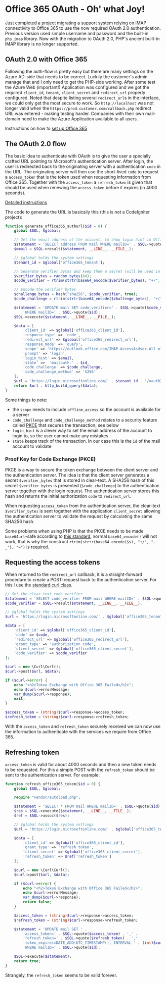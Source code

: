 # Office 365 OAuth - Oh' what Joy!

Just completed a project migrating a support system relying on IMAP connectivity to Office 365 to use the now required OAuth 2.0 authentication. Previous version used simple username and password and the built-in `php_imap` library. Now with the migration to OAuth 2.0, PHP's ancient built-in IMAP library is no longer supported.

## OAuth 2.0 with Office 365

Following the auth-flow is pretty easy but there are many settings on the Azure AD-side that needs to be correct. Luckily the customer's admin manage that and I only need to get the PHP-side working. After some test the Azure Web (important!) Application was configured and we got the required `client_id`, `tenant`, `client_secret` and `redirect_url` properly configured. Noted that despite listing several `redirect_url`s in the interface, we could only get the most secure to work. So `http://localhost` was not longer valid when the `https://prod.customer.com/callback.php` redirect URL was entered - making testing harder. Companies with their own mail-domain need to make the Azure Application available to all users.

Instructions on how to [set up Office 365](https://learn.microsoft.com/en-us/exchange/client-developer/legacy-protocols/how-to-authenticate-an-imap-pop-smtp-application-by-using-oauth)

## The OAuth 2.0 flow

The basic idea to authenticate with OAuth is to give the user a specially crafted URL pointing to Microsoft's authentication server. After login, the user is redirected back to the originating server with a authentication `code` in the URL. The originating server will then use the short-lived `code` to request a `access_token` that is the token used when requesting information from Office 365. Together with the `access_token` a `refresh_token` is given that should be used when renewing the `access_token` before it expires (in 4000 seconds).

[Detailed instructions](https://learn.microsoft.com/en-us/azure/active-directory/develop/v2-oauth2-auth-code-flow)

The code to generate the URL is basically this (this is not a CodeIgniter project):

```php
function generate_office365_authurl($id = 0) {
    global $SQL, $global;

    // Get the email address of the account, to show login hint in Office 365
    $statement = 'SELECT address FROM mail WHERE mailID=' . $SQL->quote($id);
    $email = $SQL->result($statement, __LINE__, __FILE__);

	// $global holds the system settings
    $tenant_id = $global['office365_tenant'];

    // Generate verifier bytes and keep them a secret (will be used in latest step)
    $verifier_bytes = random_bytes(64);
    $code_verifier = rtrim(strtr(base64_encode($verifier_bytes), "+/", "-_"), "=");

    // Encode the verifier bytes 
    $challenge_bytes = hash("sha256", $code_verifier, true);
    $code_challenge = rtrim(strtr(base64_encode($challenge_bytes), "+/", "-_"), "=");

    $statement = 'UPDATE mail SET code_verifier=' . $SQL->quote($code_verifier) . ' ' .
        'WHERE mailID=' . $SQL->quote($id);
    $SQL->execute($statement, __LINE__, __FILE__);

    $data = [
        'client_id' => $global['office365_client_id'],
        'response_type' => 'code',
        'redirect_url' => $global['office365_redirect_url'],
        'response_mode' => 'query',
        'scope' => 'https://outlook.office.com/IMAP.AccessAsUser.All offline_access',
        'prompt' => 'login',
        'login_hint' => $email,
        'state' =>  'mailauth-' . $id,
        'code_challenge' => $code_challenge,
        'code_challenge_method' => 'S256'
    ];
    $url = 'https://login.microsoftonline.com/' . $tenant_id . '/oauth2/v2.0/authorize?';
    return $url . http_build_query($data);
}
```

Some things to note:

* the `scope` needs to include `offline_access` so the account is available for a server
* `code_challenge` and `code_challenge_method` relates to a security feature called [PKCE](https://tools.ietf.org/html/rfc7636) that secures the transaction, see below
* `login_hint` is a clever way to set the email address of the account to login to, so the user cannot make any mistakes
* `state` keeps track of the transaction. In our case this is the `id` of the mail account to validate

### Proof Key for Code Exchange (PKCE)

PKCE is a way to secure the token exchange between the client server and the authentication server. The idea is that the client server generates a secret `$verifier_bytes` that is stored in clear-text. A SHA256 hash of this secret `$verifier_bytes` is presented (`$code_challenge`) to the authentication server together with the login request. The authentication server stores this hash and returns the initial authorization `code` to `redirect_url`.

When requesting `access_token` from the authentication server, the clear-text `$verifier_bytes` is sent together with the application `client_secret` allowing the authentication server to validate the request by calculating the same SHA256 hash.

Some problems when using PHP is that the PKCE needs to be made `base64url`-safe according to [this standard](https://www.rfc-editor.org/rfc/rfc4648#section-5), normal `base64_encode()` will not work, that is why the construct `rtrim(strtr(base64_encode($s), "+/", "-_"), "=")` is required.

## Requesting the access tokens

When returned to the `redirect_url` callback, it is a straight-forward procedure to create a POST-request back to the authentication server. For this I use the [standard curl class](https://github.com/php-curl-class/php-curl-class).

```php
// Get the clear-text code_verifier
$statement = 'SELECT code_verifier FROM mail WHERE mailID=' . $SQL->quote($mailID);
$code_verifier = $SQL->result($statement, __LINE__, __FILE__);

// $global holds the system settings
$url = 'https://login.microsoftonline.com/' . $global['office365_tenant'] . '/oauth2/v2.0/token';

$data = [
    'client_id' => $global['office365_client_id'],
    'code' => $code,
    'redirect_url' => $global['office365_redirect_url'],
    'grant_type' => 'authorization_code',
    'client_secret' => $global['office365_client_secret'],
    'code_verifier' => $code_verifier
];

$curl = new \Curl\Curl();
$curl->post($url, $data);

if ($curl->error) {
    echo "<h2>Token Exchange with Office 365 Failed</h2>";
    echo $curl->errorMessage;
    var_dump($curl->response);
    exit;
}

$access_token = (string)$curl->response->access_token;
$refresh_token = (string)$curl->response->refresh_token;
```

With the `access_token` and `refresh_token` securely received we can now use the information to authenticate with the services we require from Office 365.

## Refreshing token

`access_token` is valid for about 4000 seconds and then a new token needs to be requested. For this a simple POST with the `refresh_token` should be sent to the authentication server. For example:

```php
function refresh_office365_token($id = 0) {
    global $SQL, $global;

    require "vendor/autoload.php";

    $statement = 'SELECT * FROM mail WHERE mailID=' . $SQL->quote($id);
    $res = $SQL->execute($statement, __LINE__, __FILE__);
    $ref = $SQL->assoc($res);

    // $global holds the system settings
    $url = 'https://login.microsoftonline.com/' . $global['office365_tenant'] . '/oauth2/v2.0/token';

    $data = [
        'client_id' => $global['office365_client_id'],
        'grant_type' => 'refresh_token',
        'client_secret' => $global['office365_client_secret'],
        'refresh_token' => $ref['refresh_token']
    ];

    $curl = new \Curl\Curl();
    $curl->post($url, $data);

    if ($curl->error) {
        echo "<h2>Token Exchange with Office 365 Failed</h2>";
        echo $curl->errorMessage;
        var_dump($curl->response);
        return false;
    }

    $access_token = (string)$curl->response->access_token;
    $refresh_token = (string)$curl->response->refresh_token;

    $statement = 'UPDATE mail SET ' .
        'access_token=' . $SQL->quote($access_token) . ',' .
        'refresh_token=' . $SQL->quote($refresh_token) . ',' .
        'token_expires=DATE_ADD(UTC_TIMESTAMP(), INTERVAL ' . (int)$curl->response->expires_in . ' SECOND)' .
        'WHERE mailID=' . $SQL->quote($id);

    $SQL->execute($statement);
    return true;
}
```

Strangely, the `refresh_token` seems to be valid forever.